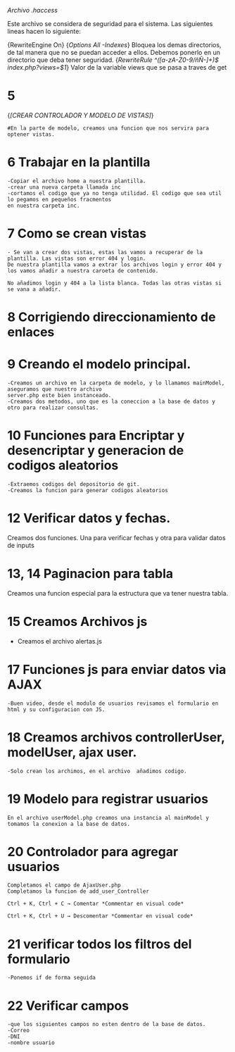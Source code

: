 *Archivo .haccess*

Este archivo se considera de seguridad para el sistema. Las siguientes lineas hacen lo siguiente:

{RewriteEngine On}
{*Options All -Indexes*} Bloquea los demas directorios, de tal manera que no se puedan acceder a ellos. Debemos ponerlo en un directorio que deba tener seguridad.
{*RewriteRule ^([a-zA-Z0-9/ñÑ-]+)$ index.php?views=$1*} Valor de la variable views que se pasa a traves de get

# 5
{*[CREAR CONTROLADOR Y MODELO DE VISTAS]*}

    #En la parte de modelo, creamos una funcion que nos servira para optener vistas.

# 6 Trabajar en la plantilla

    -Copiar el archivo home a nuestra plantilla.
    -crear una nueva carpeta llamada inc
    -cortamos el codigo que ya no tenga utilidad. El codigo que sea util lo pegamos en pequeños fracmentos
    en nuestra carpeta inc.

# 7 Como se crean vistas
    - Se van a crear dos vistas, estas las vamos a recuperar de la plantilla. Las vistas son error 404 y login.
    De nuestra plantilla vamos a extrar los archivos login y error 404 y los vamos añadir a nuestra caroeta de contenido.

    No añadimos login y 404 a la lista blanca. Todas las otras vistas si se vana a añadir.

# 8 Corrigiendo direccionamiento de enlaces

# 9 Creando el modelo principal.

    -Creamos un archivo en la carpeta de modelo, y lo llamamos mainModel, aseguramos que nuestro archivo 
    server.php este bien instanceado.
    -Creamos dos metodos, uno que es la coneccion a la base de datos y otro para realizar consultas.

# 10 Funciones para Encriptar y desencriptar y generacion de codigos aleatorios

    -Extraemos codigos del depositorio de git.
    -Creamos la funcion para generar codigos aleatorios

# 12 Verificar datos y fechas.

Creamos dos funciones. Una para verificar fechas y otra para validar datos de inputs

# 13, 14 Paginacion para tabla

Creamos una funcion especial para la estructura que va tener nuestra tabla.

# 15 Creamos Archivos js 
-  Creamos el archivo alertas.js

# 17 Funciones js para enviar datos via AJAX

    -Buen video, desde el modulo de usuarios revisamos el formulario en html y su configuracion con JS.

# 18 Creamos archivos controllerUser, modelUser, ajax user.

    -Solo crean los archimos, en el archivo  añadimos codigo.

# 19 Modelo para registrar usuarios

    En el archivo userModel.php creamos una instancia al mainModel y tomamos la conexion a la base de datos.

# 20 Controlador para agregar usuarios

    Completamos el campo de AjaxUser.php
    Completamos la funcion de add_user_Controller

    Ctrl + K, Ctrl + C → Comentar *Commentar en visual code*

    Ctrl + K, Ctrl + U → Descomentar *Commentar en visual code*

# 21 verificar todos los filtros del formulario
    -Ponemos if de forma seguida 

# 22 Verificar campos
    -que los siguientes campos no esten dentro de la base de datos.
    -Correo
    -DNI
    -nombre usuario    

